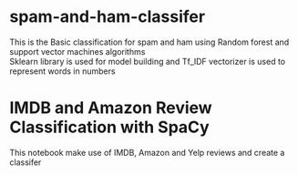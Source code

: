 # spam-and-ham-classifer
This is the Basic classification for spam and ham using Random forest and support vector machines algorithms </br>
Sklearn library is used for model building and Tf_IDF vectorizer is used to represent words in numbers

# IMDB and Amazon Review Classification with SpaCy
This notebook make use of IMDB, Amazon and Yelp reviews and create a classifer
